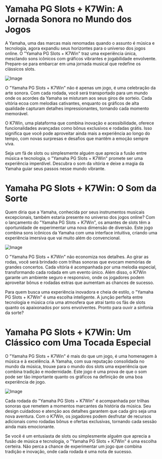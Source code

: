# Yamaha PG Slots + K7Win: A Jornada Sonora no Mundo dos Jogos

A Yamaha, uma das marcas mais renomadas quando o assunto é música e tecnologia, agora expandiu seus horizontes para o universo dos jogos online. O "Yamaha PG Slots + K7Win" traz uma experiência única, mesclando sons icônicos com gráficos vibrantes e jogabilidade envolvente. Prepare-se para embarcar em uma jornada musical que redefine os clássicos slots.

![Image](https://github.com/user-attachments/assets/b9de9dee-b60e-46a0-9e49-3c6ca594ed6f)

O "Yamaha PG Slots + K7Win" não é apenas um jogo, é uma celebração da arte sonora. Com cada rodada, você será transportado para um mundo onde os acordes da Yamaha se misturam aos seus giros de sorteio. Cada vitória ecoa com melodias cativantes, enquanto os gráficos de alta qualidade capturam detalhes impressionantes, tornando cada momento memorável.

O K7Win, uma plataforma que combina inovação e acessibilidade, oferece funcionalidades avançadas como bônus exclusivos e rodadas grátis. Isso significa que você pode aproveitar ainda mais a experiência ao longo do tempo, com novas surpresas e desafios que mantêm a emoção sempre viva.

Seja um fã de slots ou simplesmente alguém que aprecia a fusão entre música e tecnologia, o "Yamaha PG Slots + K7Win" promete ser uma experiência imperdível. Descubra o som da vitória e deixe a magia da Yamaha guiar seus passos nesse mundo vibrante.

# Yamaha PG Slots + K7Win: O Som da Sorte

Quem diria que a Yamaha, conhecida por seus instrumentos musicais excepcionais, também estaria presente no universo dos jogos online? Com o lançamento do "Yamaha PG Slots + K7Win", os amantes de slots têm a oportunidade de experimentar uma nova dimensão de diversão. Este jogo combina sons icônicos da Yamaha com uma interface intuitiva, criando uma experiência imersiva que vai muito além do convencional.

![Image](https://github.com/user-attachments/assets/b9de9dee-b60e-46a0-9e49-3c6ca594ed6f)

O "Yamaha PG Slots + K7Win" não economiza nos detalhes. Ao girar as rodas, você será brindado com trilhas sonoras que evocam memórias de grandes concertos. Cada vitória é acompanhada por uma melodia especial, transformando cada rodada em um evento único. Além disso, o K7Win garante um ambiente seguro e responsivo, onde os jogadores podem aproveitar bônus e rodadas extras que aumentam as chances de sucesso.

Para quem busca uma experiência inovadora e cheia de estilo, o "Yamaha PG Slots + K7Win" é uma escolha inteligente. A junção perfeita entre tecnologia e música cria uma atmosfera que atrai tanto os fãs de slots quanto os apaixonados por sons envolventes. Pronto para ouvir a sinfonia da sorte?

# Yamaha PG Slots + K7Win: Um Clássico com Uma Tocada Especial

O "Yamaha PG Slots + K7Win" é mais do que um jogo, é uma homenagem à música e à excelência. A Yamaha, com sua reputação consolidada no mundo da música, trouxe para o mundo dos slots uma experiência que combina tradição e modernidade. Este jogo é uma prova de que o som pode ser tão importante quanto os gráficos na definição de uma boa experiência de jogo.

![Image](https://github.com/user-attachments/assets/b9de9dee-b60e-46a0-9e49-3c6ca594ed6f)

Cada rodada do "Yamaha PG Slots + K7Win" é acompanhada por trilhas sonoras que remetem a momentos marcantes da história da música. Seu design cuidadoso e atenção aos detalhes garantem que cada giro seja uma nova aventura. Com o K7Win, os jogadores podem desfrutar de recursos adicionais como rodadas bônus e ofertas exclusivas, tornando cada sessão ainda mais emocionante.

Se você é um entusiasta de slots ou simplesmente alguém que aprecia a fusão de música e tecnologia, o "Yamaha PG Slots + K7Win" é uma escolha certeira. Não perca a chance de experimentar um jogo que combina tradição e inovação, onde cada rodada é uma nota de sucesso.